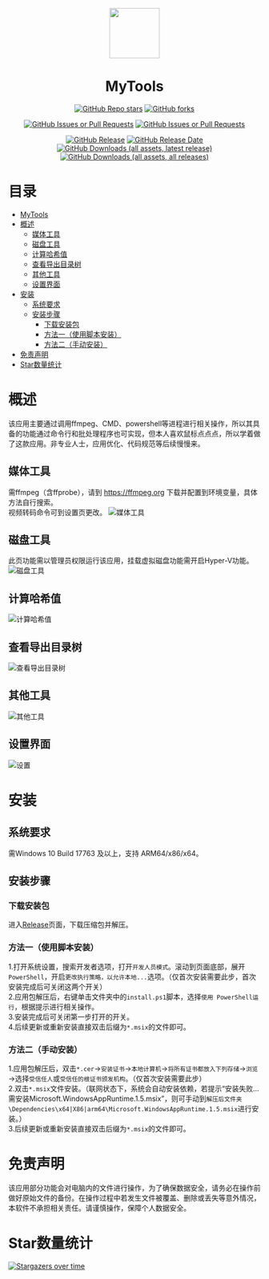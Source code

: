 <p align="center">
<img src="Images/Logo/MyTools.png" width="100px"/>
</p>
<div align="center">

# MyTools
[![GitHub Repo stars](https://img.shields.io/github/stars/Nostalgia-WZQ/MyTools?style=flat)](https://github.com/Nostalgia-WZQ/MyTools/stargazers)
[![GitHub forks](https://img.shields.io/github/forks/Nostalgia-WZQ/MyTools)](https://github.com/Nostalgia-WZQ/MyTools/forks)

[![GitHub Issues or Pull Requests](https://img.shields.io/github/issues/Nostalgia-WZQ/MyTools)](https://github.com/Nostalgia-WZQ/MyTools/issues?q=is%3Aopen+is%3Aissue)
[![GitHub Issues or Pull Requests](https://img.shields.io/github/issues-closed/Nostalgia-WZQ/MyTools)](https://github.com/Nostalgia-WZQ/MyTools/issues?q=is%3Aissue+is%3Aclosed)

[![GitHub Release](https://img.shields.io/github/v/release/Nostalgia-WZQ/MyTools)](https://github.com/Nostalgia-WZQ/MyTools/releases)
[![GitHub Release Date](https://img.shields.io/github/release-date/Nostalgia-WZQ/MyTools)](https://github.com/Nostalgia-WZQ/MyTools/releases/latest)
[![GitHub Downloads (all assets, latest release)](https://img.shields.io/github/downloads/Nostalgia-WZQ/MyTools/latest/total)](https://github.com/Nostalgia-WZQ/MyTools/releases/latest)
[![GitHub Downloads (all assets, all releases)](https://img.shields.io/github/downloads/Nostalgia-WZQ/MyTools/total)](https://github.com/Nostalgia-WZQ/MyTools/releases) 
</div>

# 目录
- [MyTools](#MyTools)
- [概述](#概述)
	- [媒体工具](#媒体工具)
	- [磁盘工具](#磁盘工具)
	- [计算哈希值](#计算哈希值)
	- [查看导出目录树](#查看导出目录树)
	- [其他工具](#其他工具)
	- [设置界面](#设置界面)
- [安装](#安装)
	- [系统要求](#系统要求)
	- [安装步骤](#安装步骤)
		- [下载安装包](#下载安装包)
		- [方法一（使用脚本安装）](#方法一使用脚本安装)
		- [方法二（手动安装）](#方法二手动安装)
- [免责声明](#免责声明)
- [Star数量统计](#Star数量统计)

# 概述
该应用主要通过调用ffmpeg、CMD、powershell等进程进行相关操作，所以其具备的功能通过命令行和批处理程序也可实现，但本人喜欢鼠标点点点，所以学着做了这款应用。非专业人士，应用优化、代码规范等后续慢慢来。
## 媒体工具
需ffmpeg（含ffprobe），请到 https://ffmpeg.org 下载并配置到环境变量，具体方法自行搜索。  
视频转码命令可到设置页更改。
![媒体工具](Images/Screenshots/媒体工具.png)
## 磁盘工具
此页功能需以管理员权限运行该应用，挂载虚拟磁盘功能需开启Hyper-V功能。
![磁盘工具](Images/Screenshots/磁盘工具.png)
## 计算哈希值
![计算哈希值](Images/Screenshots/计算哈希值.png)
## 查看导出目录树
![查看导出目录树](Images/Screenshots/查看导出目录树.png)
## 其他工具
![其他工具](Images/Screenshots/其他工具.png)
## 设置界面
![设置](Images/Screenshots/设置.png)
# 安装
## 系统要求
需Windows 10 Build 17763 及以上，支持 ARM64/x86/x64。
## 安装步骤
### 下载安装包
进入[Release](https://github.com/Nostalgia-WZQ/MyTools/releases)页面，下载压缩包并解压。  
### 方法一（使用脚本安装）
1.打开系统设置，搜索开发者选项，打开`开发人员模式`。滚动到页面底部，展开`PowerShell`，开启`更改执行策略，以允许本地...`选项。（仅首次安装需要此步，首次安装完成后可关闭这两个开关）  
2.应用包解压后，右键单击文件夹中的`install.ps1`脚本，选择`使用 PowerShell运行`，根据提示进行相关操作。  
3.安装完成后可关闭第一步打开的开关。   
4.后续更新或重新安装直接双击后缀为`*.msix`的文件即可。
### 方法二（手动安装）
1.应用包解压后，双击`*.cer`→`安装证书`→`本地计算机`→`将所有证书都放入下列存储`→`浏览`→选择`受信任人`或`受信任的根证书颁发机构`。（仅首次安装需要此步）   
2.双击`*.msix`文件安装。（联网状态下，系统会自动安装依赖，若提示“安装失败...需安装Microsoft.WindowsAppRuntime.1.5.msix”，则可手动到`解压后文件夹\Dependencies\x64|X86|arm64\Microsoft.WindowsAppRuntime.1.5.msix`进行安装。）   
3.后续更新或重新安装直接双击后缀为`*.msix`的文件即可。
# 免责声明
该应用部分功能会对电脑内的文件进行操作，为了确保数据安全，请务必在操作前做好原始文件的备份。在操作过程中若发生文件被覆盖、删除或丢失等意外情况，本软件不承担相关责任。请谨慎操作，保障个人数据安全。
# Star数量统计
[![Stargazers over time](https://starchart.cc/Nostalgia-WZQ/MyTools.svg?variant=adaptive)](https://starchart.cc/Nostalgia-WZQ/MyTools)